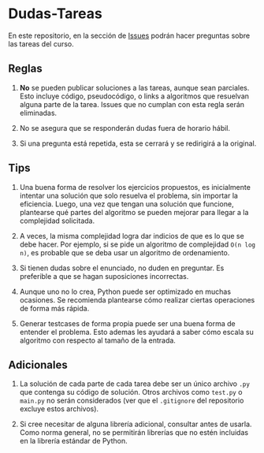 # Dudas-Tareas

En este repositorio, en la sección de [Issues](https://github.com/PUC-IIC2283/Dudas-Tareas/issues) podrán hacer preguntas sobre las tareas del curso.

## Reglas

1. **No** se pueden publicar soluciones a las tareas, aunque sean parciales. Esto incluye código, pseudocódigo, o links a algoritmos que resuelvan alguna parte de la tarea. Issues que no cumplan con esta regla serán eliminadas.

2. No se asegura que se responderán dudas fuera de horario hábil.

3. Si una pregunta está repetida, esta se cerrará y se redirigirá a la original.


## Tips

1. Una buena forma de resolver los ejercicios propuestos, es inicialmente intentar una solución que solo resuelva el problema, sin importar la eficiencia. Luego, una vez que tengan una solución que funcione, plantearse qué partes del algoritmo se pueden mejorar para llegar a la complejidad solicitada.

2. A veces, la misma complejidad logra dar indicios de que es lo que se debe hacer. Por ejemplo, si se pide un algoritmo de complejidad `O(n log n)`, es probable que se deba usar un algoritmo de ordenamiento.

3. Si tienen dudas sobre el enunciado, no duden en preguntar. Es preferible a que se hagan suposiciones incorrectas.

4. Aunque uno no lo crea, Python puede ser optimizado en muchas ocasiones. Se recomienda plantearse cómo realizar ciertas operaciones de forma más rápida.

5. Generar testcases de forma propia puede ser una buena forma de entender el problema. Esto ademas les ayudará a saber cómo escala su algoritmo con respecto al tamaño de la entrada.


## Adicionales

1. La solución de cada parte de cada tarea debe ser un único archivo `.py` que contenga su código de solución. Otros archivos como `test.py` o `main.py` no serán considerados (ver que el `.gitignore` del repositorio excluye estos archivos).

2. Si cree necesitar de alguna librería adicional, consultar antes de usarla. Como norma general, no se permitirán librerías que no estén incluidas en la librería estándar de Python.
